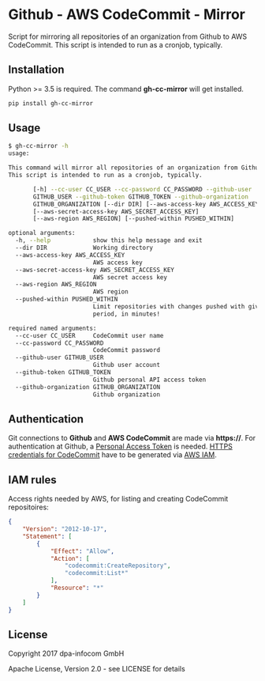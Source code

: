 # Github - AWS CodeCommit - Mirror

Script for mirroring all repositories of an organization from Github to AWS CodeCommit. This script is intended to run as a cronjob, typically.

## Installation
Python >= 3.5 is required. The command **gh-cc-mirror** will get installed.

```sh
pip install gh-cc-mirror
```

## Usage

```sh
$ gh-cc-mirror -h
usage:

This command will mirror all repositories of an organization from Github to AWS CodeCommit.
This script is intended to run as a cronjob, typically.

       [-h] --cc-user CC_USER --cc-password CC_PASSWORD --github-user
       GITHUB_USER --github-token GITHUB_TOKEN --github-organization
       GITHUB_ORGANIZATION [--dir DIR] [--aws-access-key AWS_ACCESS_KEY]
       [--aws-secret-access-key AWS_SECRET_ACCESS_KEY]
       [--aws-region AWS_REGION] [--pushed-within PUSHED_WITHIN]

optional arguments:
  -h, --help            show this help message and exit
  --dir DIR             Working directory
  --aws-access-key AWS_ACCESS_KEY
                        AWS access key
  --aws-secret-access-key AWS_SECRET_ACCESS_KEY
                        AWS secret access key
  --aws-region AWS_REGION
                        AWS region
  --pushed-within PUSHED_WITHIN
                        Limit repositories with changes pushed with given
                        period, in minutes!

required named arguments:
  --cc-user CC_USER     CodeCommit user name
  --cc-password CC_PASSWORD
                        CodeCommit password
  --github-user GITHUB_USER
                        Github user account
  --github-token GITHUB_TOKEN
                        Github personal API access token
  --github-organization GITHUB_ORGANIZATION
                        Github organization
```

## Authentication

Git connections to **Github** and **AWS CodeCommit** are made via **https://**. For authentication at Github, a [Personal Access Token](https://github.com/settings/tokens) is needed. [HTTPS credentials for CodeCommit](https://docs.aws.amazon.com/codecommit/latest/userguide/setting-up-gc.html) have to be generated via [AWS IAM](https://console.aws.amazon.com/iam/home).

## IAM rules

Access rights needed by AWS, for listing and creating CodeCommit repositoires:

```json
{
    "Version": "2012-10-17",
    "Statement": [
        {
            "Effect": "Allow",
            "Action": [
                "codecommit:CreateRepository",
                "codecommit:List*"
            ],
            "Resource": "*"
        }
    ]
}


```
## License
Copyright 2017 dpa-infocom GmbH

Apache License, Version 2.0 - see LICENSE for details

